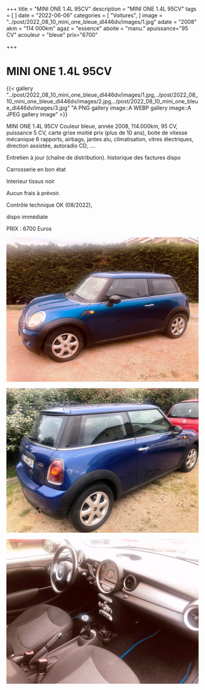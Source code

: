 +++
title = "MINI ONE 1.4L 95CV"
description = "MINI ONE 1.4L 95CV"
tags = [
]
date = "2022-06-06"
categories = [
    "Voitures",
]
image = "../post/2022_08_10_mini_one_bleue_dl446dv/images/1.jpg"
adate = "2008"
akm = "114 000km"
agaz = "essence"
aboite = "manu."
apuissance="95 CV"
acouleur = "bleue"
prix="6700"

+++

# MINI ONE 1.4L 95CV

{{< gallery "../post/2022_08_10_mini_one_bleue_dl446dv/images/1.jpg,../post/2022_08_10_mini_one_bleue_dl446dv/images/2.jpg,../post/2022_08_10_mini_one_bleue_dl446dv/images/3.jpg" "A PNG gallery image::A WEBP gallery image::A JPEG gallery image" >}}


MINI ONE 1.4L 95CV Couleur bleue, année 2008, 114.000km, 95 CV, puissance 5 CV,
carte grise moitié prix (plus de 10 ans), boite de vitesse mécanique 6 rapports, airbags, jantes alu,
climatisation, vitres électriques, direction assistée, autoradio CD, ….

Entretien à jour (chaîne de distribution). historique des factures dispo

Carrosserie en bon état

Interieur tissus noir

Aucun frais à prévoir.

Contrôle technique OK (08/2022),

dispo immédiate

PRIX : 6700 Euros


<!-- more -->


![](images/1.jpg)

![](images/2.jpg)

![](images/3.jpg)

